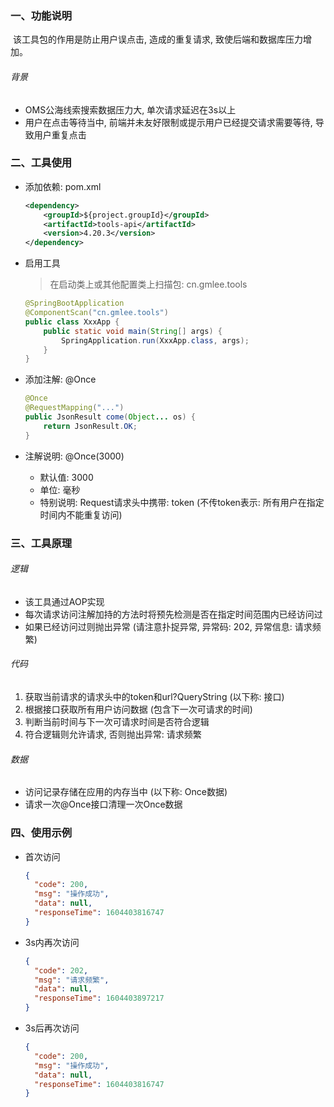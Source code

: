 ### 一、功能说明

​		该工具包的作用是防止用户误点击, 造成的重复请求, 致使后端和数据库压力增加。

###### 背景

- OMS公海线索搜索数据压力大, 单次请求延迟在3s以上
- 用户在点击等待当中, 前端并未友好限制或提示用户已经提交请求需要等待, 导致用户重复点击



### 二、工具使用

- 添加依赖: pom.xml

  ```xml
  <dependency>
      <groupId>${project.groupId}</groupId>
      <artifactId>tools-api</artifactId>
      <version>4.20.3</version>
  </dependency>
  ```

- 启用工具

  > 在启动类上或其他配置类上扫描包: cn.gmlee.tools

  ```java
  @SpringBootApplication
  @ComponentScan("cn.gmlee.tools")
  public class XxxApp {
      public static void main(String[] args) {
          SpringApplication.run(XxxApp.class, args);
      }
  }
  ```


- 添加注解: @Once

  ```java
  @Once
  @RequestMapping("...")
  public JsonResult come(Object... os) {
      return JsonResult.OK;
  }
  ```

- 注解说明: @Once(3000)

  - 默认值: 3000
  - 单位: 毫秒
  - 特别说明: Request请求头中携带: token (不传token表示: 所有用户在指定时间内不能重复访问)



### 三、工具原理

###### 逻辑

- 该工具通过AOP实现
- 每次请求访问注解加持的方法时将预先检测是否在指定时间范围内已经访问过
- 如果已经访问过则抛出异常 (请注意扑捉异常, 异常码: 202, 异常信息: 请求频繁)



###### 代码

1. 获取当前请求的请求头中的token和url?QueryString (以下称: 接口)
2. 根据接口获取所有用户访问数据 (包含下一次可请求的时间)
3. 判断当前时间与下一次可请求时间是否符合逻辑
4. 符合逻辑则允许请求, 否则抛出异常: 请求频繁



###### 数据

- 访问记录存储在应用的内存当中 (以下称: Once数据)
- 请求一次@Once接口清理一次Once数据





### 四、使用示例

- 首次访问

  ```json
  {
    "code": 200,
    "msg": "操作成功",
    "data": null,
    "responseTime": 1604403816747
  }
  ```

- 3s内再次访问

  ```json
  {
    "code": 202,
    "msg": "请求频繁",
    "data": null,
    "responseTime": 1604403897217
  }
  ```

- 3s后再次访问

  ```json
  {
    "code": 200,
    "msg": "操作成功",
    "data": null,
    "responseTime": 1604403816747
  }
  ```



